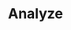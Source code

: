 ---
linktitle: Analyze
title: Analyze
Description: The Analyze tools consist of the development of projects to manage a set of functions and data objects that serve a business purpose. A Project is used exclusively in data management and does not include the display of data through a dashboard. To access the Analyze functionality in PlaidCloud, click on the 3 gear icon/Analyze in the left menu.
weight: 1.0
---